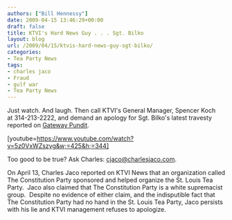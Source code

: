 ```yaml
---
authors: ["Bill Hennessy"]
date: 2009-04-15 13:46:29+00:00
draft: false
title: KTVI's Hard News Guy . . . Sgt. Bilko
layout: blog
url: /2009/04/15/ktvis-hard-news-guy-sgt-bilko/
categories:
- Tea Party News
tags:
- charles jaco
- Fraud
- gulf war
- Tea Party News
---
```


Just watch.  And laugh.  Then call KTVI's General Manager, Spencer Koch at 314-213-2222, and demand an apology for Sgt. Bilko's latest travesty reported on [Gateway Pundit](https://gatewaypundit.blogspot.com/2009/04/breaking-st-louis-news-accuses-tea.html).

[youtube=https://www.youtube.com/watch?v=5z0VxWZszyg&w;=425&h;=344]

Too good to be true?  Ask Charles:  [cjaco@charlesjaco.com](https://mailto:cjaco@charlesjaco.com).

On April 13, Charles Jaco reported on KTVI News that an organization called The Constitution Party sponsored and helped organize the St. Louis Tea Party.  Jaco also claimed that The Constitution Party is a white supremacist group.  Despite no evidence of either claim, and the indisputible fact that The Constitution Party had no hand in the St. Louis Tea Party, Jaco persists with his lie and KTVI management refuses to apologize.
